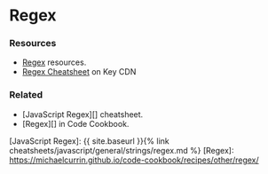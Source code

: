 # Regex


### Resources

- [Regex](https://michaelcurrin.github.io/dev-resources/resources/other/regex/) resources.
- [Regex Cheatsheet](https://www.keycdn.com/support/regex-cheatsheet) on Key CDN

### Related

- [JavaScript Regex][] cheatsheet.
- [Regex][] in Code Cookbook.

[JavaScript Regex]: {{ site.baseurl }}{% link cheatsheets/javascript/general/strings/regex.md %}
[Regex]: https://michaelcurrin.github.io/code-cookbook/recipes/other/regex/
